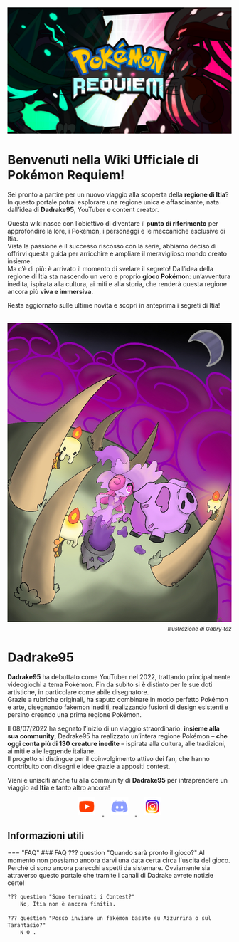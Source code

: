 <img alt="home-page" src="img/home/logo.png">

# Benvenuti nella Wiki Ufficiale di **Pokémon Requiem**!

Sei pronto a partire per un nuovo viaggio alla scoperta della **regione di Itia**?  
In questo portale potrai esplorare una regione unica e affascinante, nata dall’idea di **Dadrake95**, YouTuber e content creator. <br />

Questa wiki nasce con l’obiettivo di diventare il **punto di riferimento** per approfondire la lore, i Pokémon, i personaggi e le meccaniche esclusive di Itia.  
Vista la passione e il successo riscosso con la serie, abbiamo deciso di offrirvi questa guida per arricchire e ampliare il meraviglioso mondo creato insieme.  
Ma c’è di più: è arrivato il momento di svelare il segreto! Dall’idea della regione di Itia sta nascendo un vero e proprio **gioco Pokémon**: un’avventura inedita, ispirata alla cultura, ai miti e alla storia, che renderà questa regione ancora più **viva e immersiva**. <br />

Resta aggiornato sulle ultime novità e scopri in anteprima i segreti di Itia! <br /> <br />


<div style="text-align: center;">
  <img alt="Gabry-taz" src="img/home/gabry-taz.png">
  <p style="font-size: 12px; text-align: right; margin-top: 5px;"><em>Illustrazione di Gabry-taz</em></p>
</div>

# Dadrake95

**Dadrake95** ha debuttato come YouTuber nel 2022, trattando principalmente videogiochi a tema Pokémon. Fin da subito si è distinto per le sue doti artistiche, in particolare come abile disegnatore. <br />
Grazie a rubriche originali, ha saputo combinare in modo perfetto Pokémon e arte, disegnando fakemon inediti, realizzando fusioni di design esistenti e persino creando una prima regione Pokémon. <br />

Il 08/07/2022 ha segnato l’inizio di un viaggio straordinario: **insieme alla sua community**, Dadrake95 ha realizzato un’intera regione Pokémon – **che oggi conta più di 130 creature inedite** – ispirata alla cultura, alle tradizioni, ai miti e alle leggende italiane.  
Il progetto si distingue per il coinvolgimento attivo dei fan, che hanno contribuito con disegni e idee grazie a appositi contest. <br />

Vieni e unisciti anche tu alla community di **Dadrake95** per intraprendere un viaggio ad **Itia** e tanto altro ancora! <br />

<div style="text-align: center;">
  <a href="https://www.youtube.com/@dadrake95">
    <img src="img/home/youtube.png" alt="YouTube" style="margin: 0 15px;" width="40" height="40">
  </a>
  <a href="https://discord.gg/3NfRp3vAE2">
    <img src="img/home/discord.png" alt="Discord" style="margin: 0 15px;" width="40" height="40">
  </a>
  <a href="https://www.instagram.com/dadrake95/">
    <img src="img/home/instagram.png" alt="Instagram" style="margin: 0 15px;" width="40" height="40">
  </a>
</div>


## Informazioni utili
=== "FAQ"
    ### FAQ
    ??? question "Quando sarà pronto il gioco?"
        Al momento non possiamo ancora darvi una data certa circa l'uscita del gioco. Perchè ci sono ancora parecchi aspetti da sistemare. Ovviamente sia attraverso questo portale che tramite i canali di Dadrake avrete notizie certe!

    ??? question "Sono terminati i Contest?"
        No, Itia non è ancora finitia.

    ??? question "Posso inviare un fakémon basato su Azzurrina o sul Tarantasio?"
        N O .
